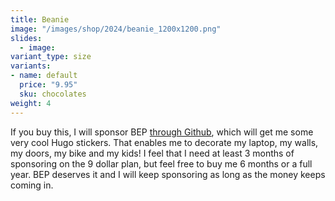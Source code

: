 ```yaml
---
title: Beanie
image: "/images/shop/2024/beanie_1200x1200.png"
slides:
  - image: 
variant_type: size
variants:
- name: default
  price: "9.95"
  sku: chocolates
weight: 4
---
```


If you buy this, I will sponsor BEP [through Github](https://github.com/sponsors/bep), which will get me some very cool Hugo stickers. That enables me to decorate my laptop, my walls, my doors, my bike and my kids! I feel that I need at least 3 months of sponsoring on the 9 dollar plan, but feel free to buy me 6 months or a full year. BEP deserves it and I will keep sponsoring as long as the money keeps coming in.
